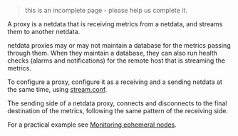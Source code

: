 > this is an incomplete page - please help us complete it.

A proxy is a netdata that is receiving metrics from a netdata, and streams them to another netdata.

netdata proxies may or may not maintain a database for the metrics passing through them. When they maintain a database, they can also run health checks (alarms and notifications) for the remote host that is streaming the metrics.

To configure a proxy, configure it as a receiving and a sending netdata at the same time, using [stream.conf](https://github.com/firehol/netdata/blob/master/conf.d/stream.conf).

The sending side of a netdata proxy, connects and disconnects to the final destination of the metrics, following the same pattern of the receiving side.

For a practical example see [Monitoring ephemeral nodes](https://github.com/firehol/netdata/wiki/Monitoring-ephemeral-nodes).